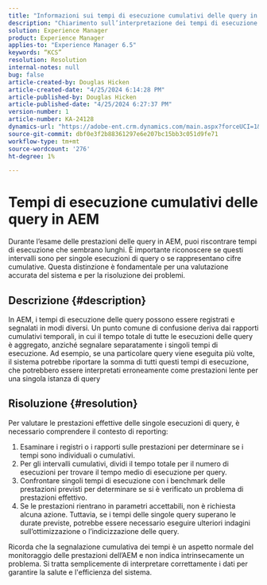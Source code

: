 ```yaml
---
title: "Informazioni sui tempi di esecuzione cumulativi delle query in AEM"
description: "Chiarimento sull’interpretazione dei tempi di esecuzione cumulativi delle query nel monitoraggio delle prestazioni dell’AEM."
solution: Experience Manager
product: Experience Manager
applies-to: "Experience Manager 6.5"
keywords: “KCS”
resolution: Resolution
internal-notes: null
bug: false
article-created-by: Douglas Hicken
article-created-date: "4/25/2024 6:14:28 PM"
article-published-by: Douglas Hicken
article-published-date: "4/25/2024 6:27:37 PM"
version-number: 1
article-number: KA-24128
dynamics-url: "https://adobe-ent.crm.dynamics.com/main.aspx?forceUCI=1&pagetype=entityrecord&etn=knowledgearticle&id=c8d669a5-2f03-ef11-a1fe-6045bd006793"
source-git-commit: dbf0e3f2b88361297e6e207bc15bb3c051d9fe71
workflow-type: tm+mt
source-wordcount: '276'
ht-degree: 1%

---
```


# Tempi di esecuzione cumulativi delle query in AEM


Durante l’esame delle prestazioni delle query in AEM, puoi riscontrare tempi di esecuzione che sembrano lunghi. È importante riconoscere se questi intervalli sono per singole esecuzioni di query o se rappresentano cifre cumulative. Questa distinzione è fondamentale per una valutazione accurata del sistema e per la risoluzione dei problemi.

## Descrizione {#description}


In AEM, i tempi di esecuzione delle query possono essere registrati e segnalati in modi diversi. Un punto comune di confusione deriva dai rapporti cumulativi temporali, in cui il tempo totale di tutte le esecuzioni delle query è aggregato, anziché segnalare separatamente i singoli tempi di esecuzione. Ad esempio, se una particolare query viene eseguita più volte, il sistema potrebbe riportare la somma di tutti questi tempi di esecuzione, che potrebbero essere interpretati erroneamente come prestazioni lente per una singola istanza di query


## Risoluzione {#resolution}


Per valutare le prestazioni effettive delle singole esecuzioni di query, è necessario comprendere il contesto di reporting:

1. Esaminare i registri o i rapporti sulle prestazioni per determinare se i tempi sono individuali o cumulativi.
2. Per gli intervalli cumulativi, dividi il tempo totale per il numero di esecuzioni per trovare il tempo medio di esecuzione per query.
3. Confrontare singoli tempi di esecuzione con i benchmark delle prestazioni previsti per determinare se si è verificato un problema di prestazioni effettivo.
4. Se le prestazioni rientrano in parametri accettabili, non è richiesta alcuna azione. Tuttavia, se i tempi delle singole query superano le durate previste, potrebbe essere necessario eseguire ulteriori indagini sull’ottimizzazione o l’indicizzazione delle query.


Ricorda che la segnalazione cumulativa dei tempi è un aspetto normale del monitoraggio delle prestazioni dell’AEM e non indica intrinsecamente un problema. Si tratta semplicemente di interpretare correttamente i dati per garantire la salute e l&#39;efficienza del sistema.
